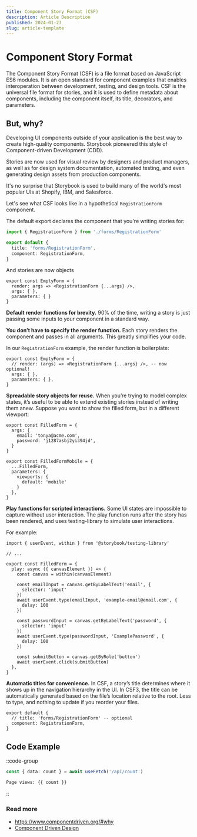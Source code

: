 ```yaml
---
title: Component Story Format (CSF)
description: Article Description
published: 2024-01-23
slug: article-template
---
```


# Component Story Format

The Component Story Format (CSF) is a file format based on JavaScript ES6 modules. It is an open standard for component examples that enables interoperation between development, testing, and design tools. CSF is the universal file format for stories, and it is used to define metadata about components, including the component itself, its title, decorators, and parameters.

## But, why?

Developing UI components outside of your application is the best way to create high-quality components. Storybook pioneered this style of Component-driven Development (CDD).

Stories are now used for visual review by designers and product managers, as well as for design system documentation, automated testing, and even generating design assets from production components.

It's no surprise that Storybook is used to build many of the world's most popular UIs at Shopify, IBM, and Salesforce.

Let's see what CSF looks like in a hypothetical `RegistrationForm` component.

The default export declares the component that you're writing stories for:

```ts [RegistrationForm.stories.ts]
import { RegistrationForm } from './forms/RegistrationForm'

export default {
  title: 'forms/RegistrationForm',
  component: RegistrationForm,
}
```

And stories are now objects

```tsx
export const EmptyForm = {
  render: args => <RegistrationForm {...args} />,
  args: { },
  parameters: { }
}
```

**Default render functions for brevity.** 90% of the time, writing a story is just passing some inputs to your component in a standard way.

**You don’t have to specify the render function.** Each story renders the component and passes in all arguments. This greatly simplifies your code.

In our `RegistrationForm` example, the render function is boilerplate:

```tsx
export const EmptyForm = {
  // render: (args) => <RegistrationForm {...args} />, -- now optional!
  args: { },
  parameters: { },
}
```

**Spreadable story objects for reuse.** When you’re trying to model complex states, it’s useful to be able to extend existing stories instead of writing them anew. Suppose you want to show the filled form, but in a different viewport:

```tsx
export const FilledForm = {
  args: {
    email: 'tonya@acme.com',
    password: 'j1287asbj2yi394jd',
  }
}

export const FilledFormMobile = {
  ...FilledForm,
  parameters: {
    viewports: {
      default: 'mobile'
    }
  },
}
```

**Play functions for scripted interactions.** Some UI states are impossible to capture without user interaction. The play function runs after the story has been rendered, and uses testing-library to simulate user interactions.

For example:

```tsx [RegistrationForm.stories.tsx]
import { userEvent, within } from '@storybook/testing-library'

// ...

export const FilledForm = {
  play: async ({ canvasElement }) => {
    const canvas = within(canvasElement)

    const emailInput = canvas.getByLabelText('email', {
      selector: 'input'
    })
    await userEvent.type(emailInput, 'example-email@email.com', {
      delay: 100
    })

    const passwordInput = canvas.getByLabelText('password', {
      selector: 'input'
    })
    await userEvent.type(passwordInput, 'ExamplePassword', {
      delay: 100
    })

    const submitButton = canvas.getByRole('button')
    await userEvent.click(submitButton)
  },
}
```

**Automatic titles for convenience.** In CSF, a story’s title determines where it shows up in the navigation hierarchy in the UI. In CSF3, the title can be automatically generated based on the file’s location relative to the root. Less to type, and nothing to update if you reorder your files.

```tsx
export default {
  // title: 'forms/RegistrationForm' -- optional
  component: RegistrationForm,
}
```

## Code Example

::code-group

```ts [Script]
const { data: count } = await useFetch('/api/count')
```

```html [Template]
Page views: {{ count }}
```

::

### Read more

- https://www.componentdriven.org/#why
- [Component Driven Design](https://www.componentdriven.org/)
